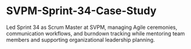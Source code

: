 # SVPM-Sprint-34-Case-Study
Led Sprint 34 as Scrum Master at SVPM, managing Agile ceremonies, communication workflows, and burndown tracking while mentoring team members and supporting organizational leadership planning.
